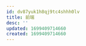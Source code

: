 ```yaml
---
id: dv87yuk1h8qj9tc4shhh0lv
title: 前端
desc: ''
updated: 1699409714660
created: 1699409714660
---
```

